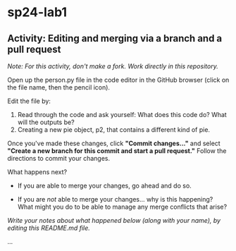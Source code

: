 # sp24-lab1
## Activity: Editing and merging via a branch and a pull request

_Note: For this activity, don't make a fork. Work directly in this repository._

Open up the person.py file in the code editor in the GitHub browser (click on the file name, then the pencil icon). 

Edit the file by:

1. Read through the code and ask yourself: What does this code do? What will the outputs be?
2. Creating a new pie object, p2, that contains a different kind of pie.

Once you've made these changes, click **"Commit changes..."** and select **"Create a new branch for this commit and start a pull request."** Follow the directions to commit your changes.

What happens next? 

- If you are able to merge your changes, go ahead and do so.

- If you are _not_ able to merge your changes... why is this happening? What might you do to be able to manage any merge conflicts that arise?

_Write your notes about what happened below (along with your name), by editing this README.md file._

...
